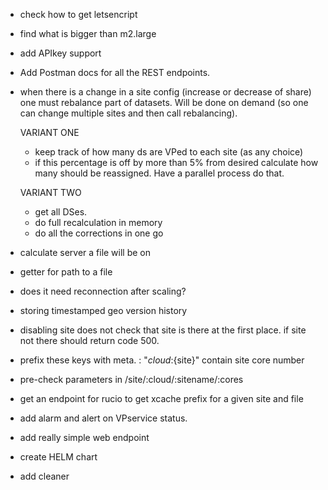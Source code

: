 * check how to get letsencript
* find what is bigger than m2.large
* add APIkey support

* Add Postman docs for all the REST endpoints.

* when there is a change in a site config (increase or decrease of share) one must rebalance part of datasets.
    Will be done on demand (so one can change multiple sites and then call rebalancing).
    
    VARIANT ONE
    * keep track of how many ds are VPed to each site (as any choice)
    * if this percentage is off by more than 5% from desired calculate how many should be reassigned. Have a parallel process do that.
    
    VARIANT TWO
    * get all DSes. 
    * do full recalculation in memory
    * do all the corrections in one go

* calculate server a file will be on
* getter for path to a file
* does it need reconnection after scaling?
* storing timestamped geo version history

* disabling site does not check that site is there at the first place. if site not there should return code 500.

* prefix these keys with meta. :
"${cloud}:${site}" contain site core number

* pre-check parameters in /site/:cloud/:sitename/:cores

* get an endpoint for rucio to get xcache prefix for a given site and file

* add alarm and alert on VPservice status.

* add really simple web endpoint
* create HELM chart
* add cleaner